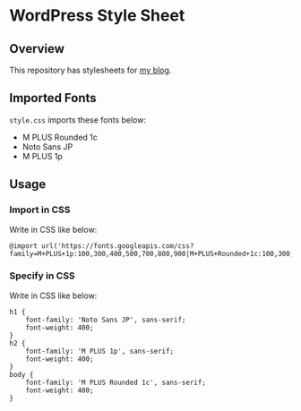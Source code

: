 # WordPress Style Sheet
## Overview
This repository has stylesheets for [my blog](https://blog.rumraisin.tokyo/).

## Imported Fonts
`style.css` imports these fonts below:
- M PLUS Rounded 1c
- Noto Sans JP
- M PLUS 1p

## Usage
### Import in CSS
Write in CSS like below:
```
@import url('https://fonts.googleapis.com/css?family=M+PLUS+1p:100,300,400,500,700,800,900|M+PLUS+Rounded+1c:100,300,400,500,700,800,900|Noto+Sans+JP:100,300,400,500,700,900&subset=japanese');
```

### Specify in CSS
Write in CSS like below:
```
h1 {
	font-family: 'Noto Sans JP', sans-serif;
	font-weight: 400;
}
h2 {
	font-family: 'M PLUS 1p', sans-serif;
	font-weight: 400;
}
body {
	font-family: 'M PLUS Rounded 1c', sans-serif;
	font-weight: 400;
}
```